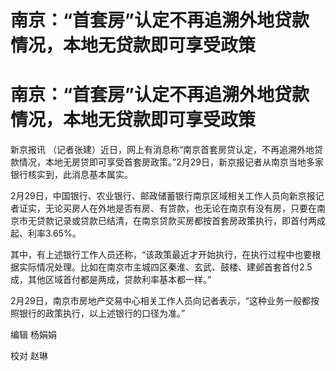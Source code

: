 # 南京：“首套房”认定不再追溯外地贷款情况，本地无贷款即可享受政策

# 南京：“首套房”认定不再追溯外地贷款情况，本地无贷款即可享受政策

新京报讯
（记者张建）近日，网上有消息称“南京首套房贷认定，不再追溯外地贷款情况，本地无房贷即可享受首套房政策。”2月29日，新京报记者从南京当地多家银行核实到，此消息基本属实。

2月29日，中国银行、农业银行、邮政储蓄银行南京区域相关工作人员向新京报记者证实，无论买房人在外地是否有房、有贷款，也无论在南京有没有房，只要在南京市无贷款记录或贷款已结清，在南京贷款买房都按首套房政策执行，即首付两成起、利率3.65%。

其中，有上述银行工作人员还称，“该政策最近才开始执行，在执行过程中也要根据实际情况处理。比如在南京市主城四区秦淮、玄武、鼓楼、建邺首套首付2.5成，其他区域首付都是两成，贷款利率基本都一样。”

2月29日，南京市房地产交易中心相关工作人员向记者表示，“这种业务一般都按照银行的政策执行，以上述银行的口径为准。”

编辑 杨娟娟

校对 赵琳

